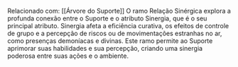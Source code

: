 Relacionado com: [[Árvore do Suporte]]
O ramo Relação Sinérgica explora a profunda conexão entre o Suporte e o atributo Sinergia, que é o seu principal atributo. Sinergia afeta a eficiência curativa, os efeitos de controle de grupo e a percepção de riscos ou de movimentações estranhas no ar, como presenças demoníacas e divinas. Este ramo permite ao Suporte aprimorar suas habilidades e sua percepção, criando uma sinergia poderosa entre suas ações e o ambiente.
